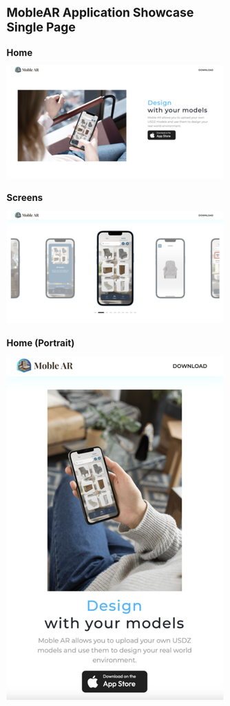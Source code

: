 # MobleAR Application Showcase Single Page

## Home
![Screenshot](./page_home.png)

## Screens
![Screenshot](./page_screens.png)

## Home (Portrait)
![Screenshot](./page_home3.png)

